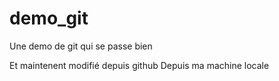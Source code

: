 # demo_git
Une demo de git  qui se passe bien

Et maintenent modifié depuis github
Depuis ma machine locale
